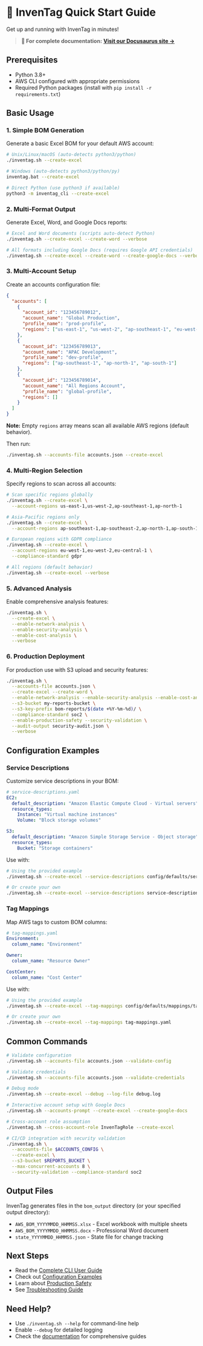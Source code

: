 # 🚀 InvenTag Quick Start Guide

Get up and running with InvenTag in minutes!

> **📖 For complete documentation:** **[Visit our Docusaurus site →](https://habhabhabs.github.io/inventag-aws/)**

## Prerequisites

- Python 3.8+
- AWS CLI configured with appropriate permissions
- Required Python packages (install with `pip install -r requirements.txt`)

## Basic Usage

### 1. Simple BOM Generation

Generate a basic Excel BOM for your default AWS account:

```bash
# Unix/Linux/macOS (auto-detects python3/python)
./inventag.sh --create-excel

# Windows (auto-detects python3/python/py)
inventag.bat --create-excel

# Direct Python (use python3 if available)
python3 -m inventag_cli --create-excel
```

### 2. Multi-Format Output

Generate Excel, Word, and Google Docs reports:

```bash
# Excel and Word documents (scripts auto-detect Python)
./inventag.sh --create-excel --create-word --verbose

# All formats including Google Docs (requires Google API credentials)
./inventag.sh --create-excel --create-word --create-google-docs --verbose
```

### 3. Multi-Account Setup

Create an accounts configuration file:

```json
{
  "accounts": [
    {
      "account_id": "123456789012",
      "account_name": "Global Production",
      "profile_name": "prod-profile",
      "regions": ["us-east-1", "us-west-2", "ap-southeast-1", "eu-west-1"]
    },
    {
      "account_id": "123456789013", 
      "account_name": "APAC Development",
      "profile_name": "dev-profile",
      "regions": ["ap-southeast-1", "ap-north-1", "ap-south-1"]
    },
    {
      "account_id": "123456789014",
      "account_name": "All Regions Account",
      "profile_name": "global-profile",
      "regions": []
    }
  ]
}
```

**Note:** Empty `regions` array means scan all available AWS regions (default behavior).

Then run:

```bash
./inventag.sh --accounts-file accounts.json --create-excel
```

### 4. Multi-Region Selection

Specify regions to scan across all accounts:

```bash
# Scan specific regions globally
./inventag.sh --create-excel \
  --account-regions us-east-1,us-west-2,ap-southeast-1,ap-north-1

# Asia-Pacific regions only
./inventag.sh --create-excel \
  --account-regions ap-southeast-1,ap-southeast-2,ap-north-1,ap-south-1

# European regions with GDPR compliance
./inventag.sh --create-excel \
  --account-regions eu-west-1,eu-west-2,eu-central-1 \
  --compliance-standard gdpr

# All regions (default behavior)
./inventag.sh --create-excel --verbose
```

### 5. Advanced Analysis

Enable comprehensive analysis features:

```bash
./inventag.sh \
  --create-excel \
  --enable-network-analysis \
  --enable-security-analysis \
  --enable-cost-analysis \
  --verbose
```

### 6. Production Deployment

For production use with S3 upload and security features:

```bash
./inventag.sh \
  --accounts-file accounts.json \
  --create-excel --create-word \
  --enable-network-analysis --enable-security-analysis --enable-cost-analysis \
  --s3-bucket my-reports-bucket \
  --s3-key-prefix bom-reports/$(date +%Y-%m-%d)/ \
  --compliance-standard soc2 \
  --enable-production-safety --security-validation \
  --audit-output security-audit.json \
  --verbose
```

## Configuration Examples

### Service Descriptions

Customize service descriptions in your BOM:

```yaml
# service-descriptions.yaml
EC2:
  default_description: "Amazon Elastic Compute Cloud - Virtual servers"
  resource_types:
    Instance: "Virtual machine instances"
    Volume: "Block storage volumes"

S3:
  default_description: "Amazon Simple Storage Service - Object storage"
  resource_types:
    Bucket: "Storage containers"
```

Use with:
```bash
# Using the provided example
./inventag.sh --create-excel --service-descriptions config/defaults/services/service_descriptions_example.yaml

# Or create your own
./inventag.sh --create-excel --service-descriptions service-descriptions.yaml
```

### Tag Mappings

Map AWS tags to custom BOM columns:

```yaml
# tag-mappings.yaml
Environment:
  column_name: "Environment"

Owner:
  column_name: "Resource Owner"

CostCenter:
  column_name: "Cost Center"
```

Use with:
```bash
# Using the provided example
./inventag.sh --create-excel --tag-mappings config/defaults/mappings/tag_to_column_mappings_example.yaml

# Or create your own
./inventag.sh --create-excel --tag-mappings tag-mappings.yaml
```

## Common Commands

```bash
# Validate configuration
./inventag.sh --accounts-file accounts.json --validate-config

# Validate credentials
./inventag.sh --accounts-file accounts.json --validate-credentials

# Debug mode
./inventag.sh --create-excel --debug --log-file debug.log

# Interactive account setup with Google Docs
./inventag.sh --accounts-prompt --create-excel --create-google-docs

# Cross-account role assumption
./inventag.sh --cross-account-role InvenTagRole --create-excel

# CI/CD integration with security validation
./inventag.sh \
  --accounts-file $ACCOUNTS_CONFIG \
  --create-excel \
  --s3-bucket $REPORTS_BUCKET \
  --max-concurrent-accounts 8 \
  --security-validation --compliance-standard soc2
```

## Output Files

InvenTag generates files in the `bom_output` directory (or your specified output directory):

- `AWS_BOM_YYYYMMDD_HHMMSS.xlsx` - Excel workbook with multiple sheets
- `AWS_BOM_YYYYMMDD_HHMMSS.docx` - Professional Word document
- `state_YYYYMMDD_HHMMSS.json` - State file for change tracking

## Next Steps

- Read the [Complete CLI User Guide](docs/user-guides/CLI_USER_GUIDE.md)
- Check out [Configuration Examples](docs/user-guides/CONFIGURATION_EXAMPLES.md)
- Learn about [Production Safety](docs/user-guides/PRODUCTION_SAFETY.md)
- See [Troubleshooting Guide](docs/user-guides/TROUBLESHOOTING_GUIDE.md)

## Need Help?

- Use `./inventag.sh --help` for command-line help
- Enable `--debug` for detailed logging
- Check the [documentation](docs/README.md) for comprehensive guides